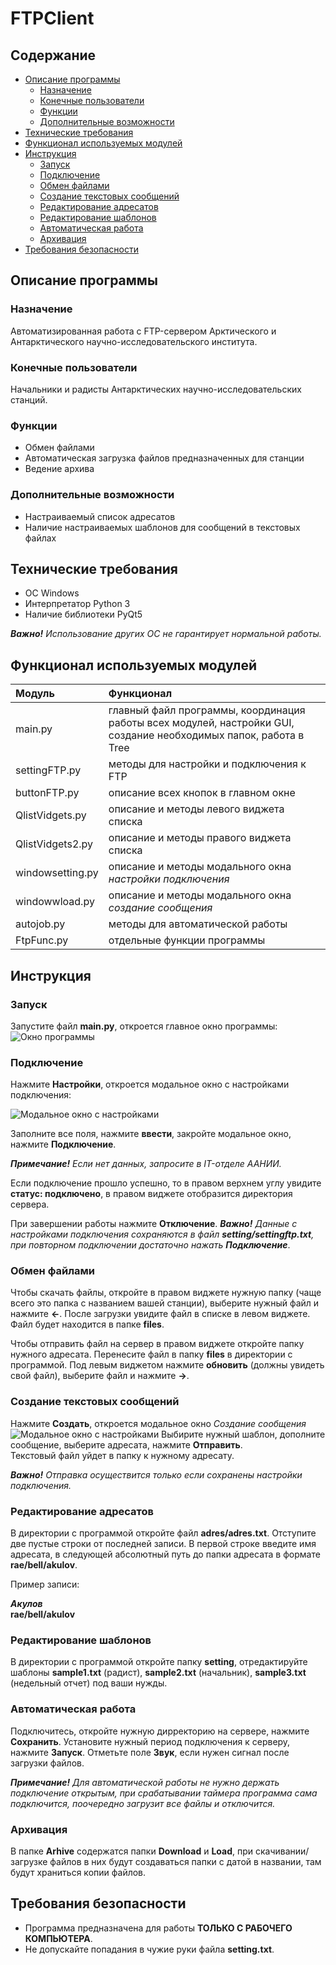 # FTPClient

## Содержание
- [Описание программы](#Описание-программы)
    - [Назначение](#Назначение)
    - [Конечные пользователи](#Конечные-пользователи)
    - [Функции](#Функции)
    - [Дополнительные возможности](#Дополнительные-возможности)
- [Технические требования](#Технические-требования)
- [Функционал используемых модулей](#Функционал-используемых-модулей)
- [Инструкция](#Инструкция)
    - [Запуск](#Запуск)
    - [Подключение](#Подключение)
    - [Обмен файлами](#Обменфайлами)
    - [Создание текстовых сообщений](#Создание-текстовых-сообщений)
    - [Редактирование адресатов](#Редактирование-адресатов)
    - [Редактирование шаблонов](#редактирование-шаблонов)
    - [Автоматическая работа](#Автоматическая-работа)
    - [Архивация](#архивация)
- [Требования безопасности](Требования-безопасности)

## Описание программы
### Назначение
Автоматизированная работа с FTP-сервером Арктического и Антарктического научно-исследовательского института.

### Конечные пользователи
Начальники и радисты Антарктических научно-исследовательских станций.

### Функции
- Обмен файлами
- Автоматическая загрузка файлов предназначенных для станции
- Ведение архива

### Дополнительные возможности

- Настраиваемый список адресатов
- Наличие настраиваемых шаблонов для сообщений в текстовых файлах

## Технические требования
- ОС Windows
- Интерпретатор Python 3
- Наличие библиотеки PyQt5

***Важно!*** *Использование других ОС не гарантирует нормальной работы.*

## Функционал используемых модулей

| Модуль | Функционал |
| :--- | :--- |
| main\.py | главный файл программы,  координация работы всех модулей, настройки GUI, создание необходимых папок, работа в Tree |
| settingFTP\.py | методы для настройки и подключения к FTP |
| buttonFTP\.py | описание всех кнопок в главном окне |
| QlistVidgets\.py | описание и методы левого виджета списка |
| QlistVidgets2\.py | описание и методы правого виджета списка |
| windowsetting\.py | описание и методы модального окна *настройки подключения* |
| windowwload\.py | описание и методы модального окна *создание сообщения* |
| autojob\.py | методы для автоматической работы |
| FtpFunc\.py | отдельные функции программы |

## Инструкция
### Запуск
Запустите файл **main\.py**, откроется главное окно программы:
![Окно программы](image/image_window_program.png)

### Подключение
Нажмите **Настройки**, откроется модальное окно с настройками подключения:


![Модальное окно с настройками](image/image_windows_modal.png)


Заполните все поля, нажмите **ввести**, закройте модальное окно, нажмите **Подключение**.

***Примечание!*** *Если нет данных, запросите в IT-отделе ААНИИ.*

Если подключение прошло успешно, то в правом верхнем углу увидите **статус: подключено**, в правом виджете отобразится директория сервера.

При завершении работы нажмите **Отключение**.
***Важно!*** 
*Данные с настройками подключения сохраняются в файл **setting/settingftp.txt**, при повторном подключении достаточно нажать **Подключение***.

### Обмен файлами
Чтобы скачать файлы, откройте в правом виджете нужную папку (чаще всего это папка с названием вашей станции), выберите нужный файл и нажмите **←**. После загрузки увидите файл в списке в левом виджете. Файл будет находится в папке **files**.

Чтобы отправить файл на сервер в правом виджете откройте папку нужного адресата. Перенесите файл в папку **files** в директории с программой. Под левым виджетом нажмите **обновить** (должны увидеть свой файл), выберите файл и нажмите **→**.

### Создание текстовых сообщений

Нажмите **Создать**, откроется модальное окно *Создание сообщения*
![Модальное окно с настройками](image/image_message.png)
Выбирите нужный шаблон, дополните сообщение, выберите адресата, нажмите **Отправить**.  
Текстовый файл уйдет в папку к нужному адресату.

***Важно!***
*Отправка осуществится только если сохранены настройки подключения.*

### Редактирование адресатов

В директории с программой откройте файл **adres/adres.txt**. Отступите две пустые строки от последней записи. В первой строке введите имя адресата, в следующей абсолютный путь до папки адресата в формате **rae/bell/akulov**.

Пример записи:

***Акулов***  
**rae/bell/akulov**

### Редактирование шаблонов
В директории с программой откройте папку **setting**, отредактируйте шаблоны **sample1.txt** (радист), **sample2.txt** (начальник), **sample3.txt** (недельный отчет) под ваши нужды.

### Автоматическая работа
Подключитесь, откройте нужную дирректорию на сервере, нажмите **Сохранить**. Установите нужный период подключения к серверу, нажмите **Запуск**. Отметьте поле **Звук**, если нужен сигнал после загрузки файлов.  

***Примечание!*** *Для автоматической работы не нужно держать подключение открытым, при срабатывании таймера программа сама подключится, поочередно загрузит все файлы и отключится.*

### Архивация
В папке **Arhive** содержатся папки **Download** и **Load**, при скачивании/загрузке файлов в них будут создаваться папки с датой в названии, там будут храниться копии файлов.

## Требования безопасности
- Программа предназначена для работы **ТОЛЬКО С РАБОЧЕГО КОМПЬЮТЕРА**. 
- Не допускайте попадания в чужие руки файла **setting.txt**. 







